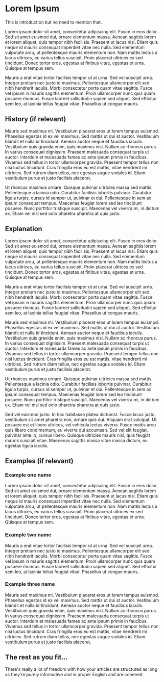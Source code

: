 # Lorem Ipsum

This is introduction but no need to mention that.

Lorem ipsum dolor sit amet, consectetur adipiscing elit. Fusce in eros dolor. Sed sit amet euismod dui, ornare elementum massa. Aenean sagittis lorem et lorem aliquet, quis tempor nibh facilisis. Praesent ut lacus nisl. Etiam quis neque id mauris consequat imperdiet vitae nec nulla. Sed elementum vulputate arcu, ut pellentesque mauris elementum non. Nam mattis lectus a lacus ultrices, eu varius tellus suscipit. Proin placerat ultrices ex sed tincidunt. Donec tortor eros, egestas at finibus vitae, egestas et urna. Quisque at tempus sem.

Mauris a erat vitae tortor facilisis tempor ut at urna. Sed vel suscipit urna. Integer pretium nec justo id maximus. Pellentesque ullamcorper elit sed nibh hendrerit iaculis. Morbi consectetur porta quam vitae sagittis. Fusce vel ipsum in mauris sagittis elementum. Proin ullamcorper nunc quis quam posuere rhoncus. Fusce laoreet sollicitudin sapien sed aliquet. Sed efficitur sem leo, at lacinia tellus feugiat vitae. Phasellus ut congue mauris.

## History (if relevant)
Mauris sed maximus mi. Vestibulum placerat eros ut lorem tempus euismod. Phasellus egestas id ex vel maximus. Sed mattis ut dui at auctor. Vestibulum blandit et nulla id tincidunt. Aenean auctor neque et faucibus iaculis. Vestibulum quis gravida enim, quis maximus nisl. Nullam ac rhoncus purus. In varius consequat dignissim. Praesent malesuada consequat turpis ut auctor. Interdum et malesuada fames ac ante ipsum primis in faucibus. Vivamus sed tellus in tortor ullamcorper gravida. Praesent tempor tellus non nisi luctus tincidunt. Cras fringilla eros eu est mattis, vitae hendrerit mi ultricies. Sed rutrum diam tellus, nec egestas augue sodales id. Etiam vestibulum purus et justo facilisis placerat.

Ut rhoncus maximus ornare. Quisque pulvinar ultricies massa sed mattis. Pellentesque a lacinia odio. Curabitur facilisis lobortis pulvinar. Curabitur ligula turpis, cursus id semper ut, pulvinar et dui. Pellentesque in sem ac ipsum consequat tempus. Maecenas feugiat lorem sed leo tincidunt posuere. Nunc porttitor tristique suscipit. Maecenas vel viverra mi, in dictum ex. Etiam vel nisl sed odio pharetra pharetra at quis justo.

## Explanation
Lorem ipsum dolor sit amet, consectetur adipiscing elit. Fusce in eros dolor. Sed sit amet euismod dui, ornare elementum massa. Aenean sagittis lorem et lorem aliquet, quis tempor nibh facilisis. Praesent ut lacus nisl. Etiam quis neque id mauris consequat imperdiet vitae nec nulla. Sed elementum vulputate arcu, ut pellentesque mauris elementum non. Nam mattis lectus a lacus ultrices, eu varius tellus suscipit. Proin placerat ultrices ex sed tincidunt. Donec tortor eros, egestas at finibus vitae, egestas et urna. Quisque at tempus sem.

Mauris a erat vitae tortor facilisis tempor ut at urna. Sed vel suscipit urna. Integer pretium nec justo id maximus. Pellentesque ullamcorper elit sed nibh hendrerit iaculis. Morbi consectetur porta quam vitae sagittis. Fusce vel ipsum in mauris sagittis elementum. Proin ullamcorper nunc quis quam posuere rhoncus. Fusce laoreet sollicitudin sapien sed aliquet. Sed efficitur sem leo, at lacinia tellus feugiat vitae. Phasellus ut congue mauris.

Mauris sed maximus mi. Vestibulum placerat eros ut lorem tempus euismod. Phasellus egestas id ex vel maximus. Sed mattis ut dui at auctor. Vestibulum blandit et nulla id tincidunt. Aenean auctor neque et faucibus iaculis. Vestibulum quis gravida enim, quis maximus nisl. Nullam ac rhoncus purus. In varius consequat dignissim. Praesent malesuada consequat turpis ut auctor. Interdum et malesuada fames ac ante ipsum primis in faucibus. Vivamus sed tellus in tortor ullamcorper gravida. Praesent tempor tellus non nisi luctus tincidunt. Cras fringilla eros eu est mattis, vitae hendrerit mi ultricies. Sed rutrum diam tellus, nec egestas augue sodales id. Etiam vestibulum purus et justo facilisis placerat.

Ut rhoncus maximus ornare. Quisque pulvinar ultricies massa sed mattis. Pellentesque a lacinia odio. Curabitur facilisis lobortis pulvinar. Curabitur ligula turpis, cursus id semper ut, pulvinar et dui. Pellentesque in sem ac ipsum consequat tempus. Maecenas feugiat lorem sed leo tincidunt posuere. Nunc porttitor tristique suscipit. Maecenas vel viverra mi, in dictum ex. Etiam vel nisl sed odio pharetra pharetra at quis justo.

Sed vel euismod justo. In hac habitasse platea dictumst. Fusce lacus justo, vestibulum sit amet pharetra non, ornare quis dui. Aliquam erat volutpat. Ut posuere est et libero ultrices, vel vehicula lectus viverra. Fusce mattis arcu quis libero condimentum, eu viverra dui accumsan. Sed vel elit feugiat, pulvinar ante in, cursus libero. Quisque ultricies mauris nisi, quis feugiat mauris suscipit vitae. Maecenas sagittis massa vitae massa dictum, eu egestas ligula iaculis.

## Examples (if relevant)
### Example one name
Lorem ipsum dolor sit amet, consectetur adipiscing elit. Fusce in eros dolor. Sed sit amet euismod dui, ornare elementum massa. Aenean sagittis lorem et lorem aliquet, quis tempor nibh facilisis. Praesent ut lacus nisl. Etiam quis neque id mauris consequat imperdiet vitae nec nulla. Sed elementum vulputate arcu, ut pellentesque mauris elementum non. Nam mattis lectus a lacus ultrices, eu varius tellus suscipit. Proin placerat ultrices ex sed tincidunt. Donec tortor eros, egestas at finibus vitae, egestas et urna. Quisque at tempus sem.

### Example two name
Mauris a erat vitae tortor facilisis tempor ut at urna. Sed vel suscipit urna. Integer pretium nec justo id maximus. Pellentesque ullamcorper elit sed nibh hendrerit iaculis. Morbi consectetur porta quam vitae sagittis. Fusce vel ipsum in mauris sagittis elementum. Proin ullamcorper nunc quis quam posuere rhoncus. Fusce laoreet sollicitudin sapien sed aliquet. Sed efficitur sem leo, at lacinia tellus feugiat vitae. Phasellus ut congue mauris.

### Example three name
Mauris sed maximus mi. Vestibulum placerat eros ut lorem tempus euismod. Phasellus egestas id ex vel maximus. Sed mattis ut dui at auctor. Vestibulum blandit et nulla id tincidunt. Aenean auctor neque et faucibus iaculis. Vestibulum quis gravida enim, quis maximus nisl. Nullam ac rhoncus purus. In varius consequat dignissim. Praesent malesuada consequat turpis ut auctor. Interdum et malesuada fames ac ante ipsum primis in faucibus. Vivamus sed tellus in tortor ullamcorper gravida. Praesent tempor tellus non nisi luctus tincidunt. Cras fringilla eros eu est mattis, vitae hendrerit mi ultricies. Sed rutrum diam tellus, nec egestas augue sodales id. Etiam vestibulum purus et justo facilisis placerat.

## The rest as you fit...
There's really a lot of freedom with how your articles are structured as long as they're purely informative and in proper English and are coherent.